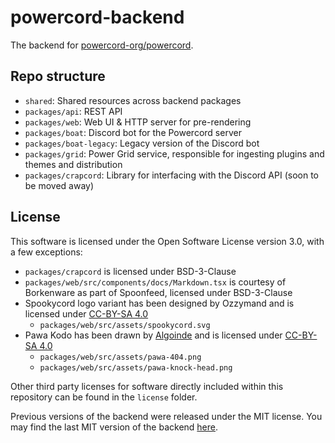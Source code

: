 # powercord-backend
The backend for [powercord-org/powercord](https://github.com/powercord-org/powercord).

## Repo structure
 - `shared`: Shared resources across backend packages
 - `packages/api`: REST API
 - `packages/web`: Web UI & HTTP server for pre-rendering
 - `packages/boat`: Discord bot for the Powercord server
 - `packages/boat-legacy`: Legacy version of the Discord bot
 - `packages/grid`: Power Grid service, responsible for ingesting plugins and themes and distribution
 - `packages/crapcord`: Library for interfacing with the Discord API (soon to be moved away)

## License
This software is licensed under the Open Software License version 3.0, with a few exceptions:
 - `packages/crapcord` is licensed under BSD-3-Clause
 - `packages/web/src/components/docs/Markdown.tsx` is courtesy of Borkenware as part of Spoonfeed, licensed under BSD-3-Clause
 - Spookycord logo variant has been designed by Ozzymand and is licensed under [CC-BY-SA 4.0](https://creativecommons.org/licenses/by-sa/4.0/)
   - `packages/web/src/assets/spookycord.svg`
 - Pawa Kodo has been drawn by [Algoinde](https://github.com/Algoinde) and is licensed under [CC-BY-SA 4.0](https://creativecommons.org/licenses/by-sa/4.0/)
   - `packages/web/src/assets/pawa-404.png`
   - `packages/web/src/assets/pawa-knock-head.png`

Other third party licenses for software directly included within this repository can be found in the `license` folder.

Previous versions of the backend were released under the MIT license. You may find the last MIT version of the
backend [here](https://github.com/powercord-org/powercord-backend/tree/926c0ee).
